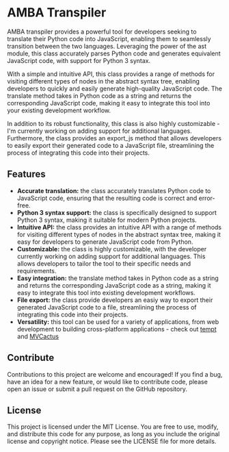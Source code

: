 # AMBA Transpiler

AMBA transpiler provides a powerful tool for developers seeking to translate their Python code into JavaScript, enabling them to seamlessly transition between the two languages. Leveraging the power of the ast module, this class accurately parses Python code and generates equivalent JavaScript code, with support for Python 3 syntax.

With a simple and intuitive API, this class provides a range of methods for visiting different types of nodes in the abstract syntax tree, enabling developers to quickly and easily generate high-quality JavaScript code. The translate method takes in Python code as a string and returns the corresponding JavaScript code, making it easy to integrate this tool into your existing development workflow.

In addition to its robust functionality, this class is also highly customizable - I'm currently working on adding support for additional languages. Furthermore, the class provides an export_js method that allows developers to easily export their generated code to a JavaScript file, streamlining the process of integrating this code into their projects.

## Features
* **Accurate translation:** the class accurately translates Python code to JavaScript code, ensuring that the resulting code is correct and error-free.
* **Python 3 syntax support:** the class is specifically designed to support Python 3 syntax, making it suitable for modern Python projects.
* **Intuitive API:** the class provides an intuitive API with a range of methods for visiting different types of nodes in the abstract syntax tree, making it easy for developers to generate JavaScript code from Python.
* **Customizable:** the class is highly customizable, with the developer currently working on adding support for additional languages. This allows developers to tailor the tool to their specific needs and requirements.
* **Easy integration:** the translate method takes in Python code as a string and returns the corresponding JavaScript code as a string, making it easy to integrate this tool into existing development workflows.
* **File export:** the class provide developers an easiy way to export their generated JavaScript code to a file, streamlining the process of integrating this code into their projects.
* **Versatility:** this tool can be used for a variety of applications, from web development to building cross-platform applications - check out [tempt](https://github.com/Dcohen52/tempt) and [MVCactus](https://github.com/Dcohen52/MVCactus)

## Contribute
Contributions to this project are welcome and encouraged! If you find a bug, have an idea for a new feature, or would like to contribute code, please open an issue or submit a pull request on the GitHub repository.

## License
This project is licensed under the MIT License. You are free to use, modify, and distribute this code for any purpose, as long as you include the original license and copyright notice. Please see the LICENSE file for more details.
